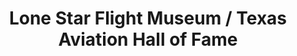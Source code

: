 ---
layout: repo
title: "Lone Star Flight Museum / Texas Aviation Hall of Fame"
id: 16815
permalink: repos/16815/
---